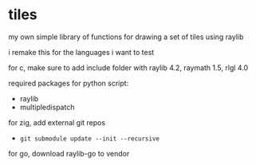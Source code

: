 # tiles

my own simple library of functions for drawing a set of tiles using raylib

i remake this for the languages i want to test  

for c, make sure to add include folder with raylib 4.2, raymath 1.5, rlgl 4.0

required packages for python script:
- raylib
- multipledispatch

for zig, add external git repos
- `git submodule update --init --recursive`

for go, download raylib-go to vendor
